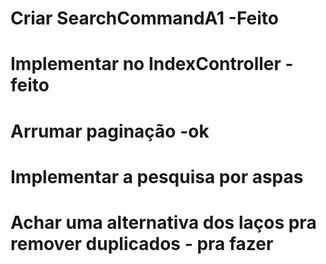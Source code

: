 # Criar SearchCommandA1 -Feito

# Implementar no IndexController -feito

# Arrumar paginação -ok

# Implementar a pesquisa por aspas

# Achar uma alternativa dos laços pra remover duplicados - pra fazer 
